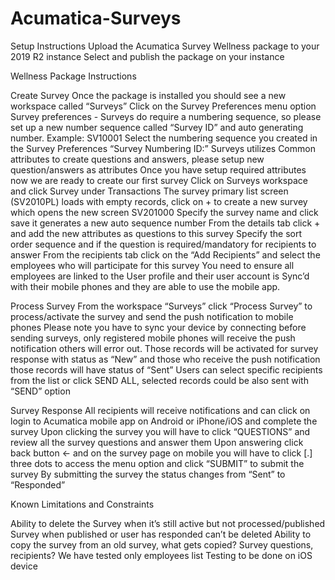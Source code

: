 # Acumatica-Surveys

Setup Instructions
Upload the Acumatica Survey Wellness package to your 2019 R2 instance 
Select and publish the package on your instance 

Wellness Package Instructions

Create Survey
Once the package is installed you should see a new workspace called “Surveys”
Click on the Survey Preferences menu option
Survey preferences - Surveys do require a numbering sequence, so please set up a new number sequence called “Survey ID” and auto generating number. Example: SV10001
Select the numbering sequence you created in the Survey Preferences “Survey Numbering ID:”
Surveys utilizes Common attributes to create questions and answers, please setup new question/answers as attributes
Once you have setup required attributes now we are ready to create our first survey
Click on Surveys workspace and click Survey under Transactions 
The survey primary list screen (SV2010PL) loads with empty records, click on + to create a new survey which opens the new screen SV201000
Specify the survey name and click save it generates a new auto sequence number
From the details tab click + and add the new attributes as questions to this survey
Specify the sort order sequence and if the question is required/mandatory for recipients to answer 
From the recipients tab click on the “Add Recipients” and select the employees who will participate for this survey
You need to ensure all employees are linked to the User profile and their user account is Sync’d with their mobile phones and they are able to use the mobile app.

Process Survey
From the workspace “Surveys” click “Process Survey” to process/activate the survey and send the push notification to mobile phones 
Please note you have to sync your device by connecting before sending surveys, only registered mobile phones will receive the push notification others will error out.
Those records will be activated for survey response with status as “New” and those who receive the push notification those records will have status of “Sent”
Users can select specific recipients from the list or click SEND ALL, selected records could be also sent with “SEND” option



Survey Response
All recipients will receive notifications and can click on login to Acumatica mobile app on Android or iPhone/iOS and complete the survey 
Upon clicking the survey you will have to click “QUESTIONS” and review all the survey questions and answer them
Upon answering click back button ← and on the survey page on mobile you will have to click [.] three dots to access the menu option and click “SUBMIT” to submit the survey 
By submitting the survey the status changes from “Sent” to “Responded” 

Known Limitations and Constraints

Ability to delete the Survey when it’s still active but not processed/published
Survey when published or user has responded can’t be deleted 
Ability to copy the survey from an old survey, what gets copied? Survey questions, recipients?
We have tested only employees list
Testing to be done on iOS device
